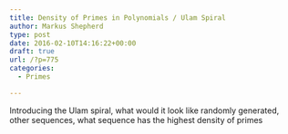 ```yaml
---
title: Density of Primes in Polynomials / Ulam Spiral
author: Markus Shepherd
type: post
date: 2016-02-10T14:16:22+00:00
draft: true
url: /?p=775
categories:
  - Primes

---
```

Introducing the Ulam spiral, what would it look like randomly generated, other sequences, what sequence has the highest density of primes